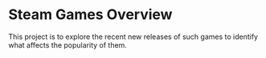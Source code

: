 # Steam Games Overview
 This project is to explore the recent new releases of such games to identify what affects the popularity of them.
